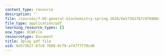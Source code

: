 ```yaml
---
content_type: resource
description: ''
file: /courses/7-05-general-biochemistry-spring-2020/6e57362767c076080cf9a747f7f78cd6_KLb5CmPM7YY.pdf
file_type: application/pdf
learning_resource_types: []
ocw_type: OCWFile
resourcetype: Document
title: 3play pdf file
uid: 6e573627-67c0-7608-0cf9-a747f7f78cd6
---
```

